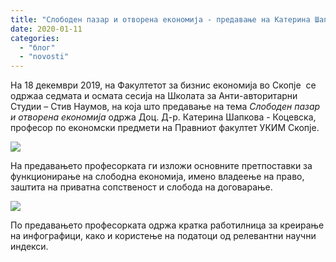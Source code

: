 ```yaml
---
title: "Слободен пазар и отворена економија - предавање на Катерина Шапкова Коцевска"
date: 2020-01-11
categories: 
  - "блог"
  - "novosti"
---
```


На 18 декември 2019, на Факултетот за бизнис економија во Скопје  се одржаа седмата и осмата сесија на Школата за Анти-авторитарни Студии – Стив Наумов, на која што предавање на тема _Слободен пазар и отворена економија_ одржа Доц. Д-р. Катерина Шапкова - Коцевска, професор по економски предмети на Правниот факултет УКИМ Скопје.

![](http://libertaniabackup.local/wp-content/uploads/2020/01/IMG_0281-1024x683.jpg)

На предавањето професорката ги изложи основните претпоставки за функционирање на слободна економија, имено владеење на право, заштита на приватна сопственост и слобода на договарање.

![](http://libertaniabackup.local/wp-content/uploads/2020/01/IMG_0282-1024x683.jpg)

По предавањето професорката одржа кратка работилница за креирање на инфографици, како и користење на податоци од релевантни научни индекси.
